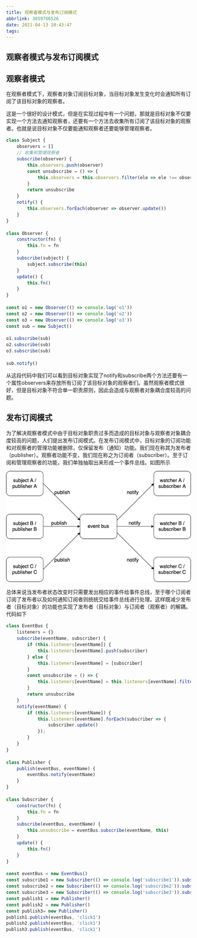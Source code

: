 ```yaml
---
title: 观察者模式与发布订阅模式
abbrlink: 3859766526
date: 2021-04-13 20:43:47
tags:
---
```

## 观察者模式与发布订阅模式

## 观察者模式

在观察者模式下，观察者对象订阅目标对象，当目标对象发生变化时会通知所有订阅了该目标对象的观察者。

这是一个很好的设计模式，但是在实现过程中有一个问题，那就是目标对象不仅要实现一个方法去通知观察者，还要有一个方法去收集所有订阅了该目标对象的观察者。也就是说目标对象不仅要能通知观察者还要能够管理观察者。

```javascript
class Subject {
    observers = []
    // 收集和管理观察者
    subscribe(observer) {
        this.observers.push(observer)
        const unsubscribe = () => {
            this.observers = this.observers.filter(ele => ele !== observer)
        }
        return unsubscribe
    }
    notify() {
        this.observers.forEach(observer => observer.update())
    }
}

class Observer {
    constructor(fn) {
        this.fn = fn
    }
    subscribe(subject) {
        subject.subscribe(this)
    }
    update() {
        this.fn()
    }
}

const o1 = new Observer(() => console.log('o1'))
const o2 = new Observer(() => console.log('o2'))
const o3 = new Observer(() => console.log('o3'))
const sub = new Subject()

o1.subscribe(sub)
o2.subscribe(sub)
o3.subscribe(sub)

sub.notify()

```

从这段代码中我们可以看到目标对象实现了notify和subscribe两个方法还要有一个属性observers来存放所有订阅了该目标对象的观察者们。虽然观察者模式很好，但是目标对象不符合单一职责原则，因此会造成与观察者对象耦合度较高的问题。

## 发布订阅模式

为了解决观察者模式中由于目标对象职责过多而造成的目标对象与观察者对象耦合度较高的问题，人们提出发布订阅模式。在发布订阅模式中，目标对象的订阅功能和对观察者的管理功能被删除，仅保留发布（通知）功能。我们现在称其为发布者（publisher）。观察者功能不变，我们现在称之为订阅者（subscriber）。至于订阅和管理观察者的功能，我们单独抽取出来形成一个事件总线。如图所示

![](./imgs/发布订阅.png)

总体来说当发布者状态改变时只需要发出相应的事件给事件总线，至于哪个订阅者订阅了发布者以及如何通知订阅者则统统交给事件总线进行处理。这样既减少发布者（目标对象）的功能也实现了发布者（目标对象）与订阅者（观察者）的解耦。代码如下

```javascript
class EventBus {
    listeners = {}
    subscribe(eventName, subscriber) {
        if (this.listeners[eventName]) {
            this.listeners[eventName].push(subscriber)
        } else {
            this.listeners[eventName] = [subscriber]
        }
        const unsubscribe = () => {
            this.listeners[eventName] = this.listeners[eventName].filter(ele => ele !== subscriber)
        }
        return unsubscribe
    }
    notify(eventName) {
        if (this.listeners[eventName]) {
            this.listeners[eventName].forEach(subscriber => {
                subscriber.update()
            });
        }
    }
}

class Publisher {
    publish(eventBus, eventName) {
        eventBus.notify(eventName)
    }
}

class Subscriber {
    constructor(fn) {
        this.fn = fn
    }
    subscribe(eventBus, eventName) {
        this.unsubscribe = eventBus.subscribe(eventName, this)
    }
    update() {
        this.fn()
    }
}

const eventBus = new EventBus()
const subscribe1 = new Subscriber(() => console.log('subscribe1')).subscribe(eventBus, 'click1')
const subscribe2 = new Subscriber(() => console.log('subscribe2')).subscribe(eventBus, 'click1')
const subscribe3 = new Subscriber(() => console.log('subscribe3')).subscribe(eventBus, 'click1')
const publish1 = new Publisher()
const publish2 = new Publisher()
const publish3= new Publisher()
publish1.publish(eventBus, 'click1')
publish2.publish(eventBus, 'click1')
publish3.publish(eventBus, 'click1')
```
